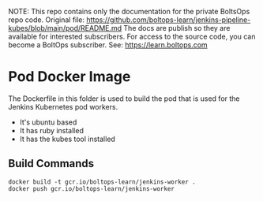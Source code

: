 <!-- note marker start -->
NOTE: This repo contains only the documentation for the private BoltsOps repo code.
Original file: https://github.com/boltops-learn/jenkins-pipeline-kubes/blob/main/pod/README.md
The docs are publish so they are available for interested subscribers.
For access to the source code, you can become a BoltOps subscriber.
See: https://learn.boltops.com

<!-- note marker end -->

# Pod Docker Image

The Dockerfile in this folder is used to build the pod that is used for the Jenkins Kubernetes pod workers.

* It's ubuntu based
* It has ruby installed
* It has the kubes tool installed

## Build Commands

    docker build -t gcr.io/boltops-learn/jenkins-worker .
    docker push gcr.io/boltops-learn/jenkins-worker
